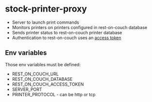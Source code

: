 # stock-printer-proxy

-   Server to launch print commands
-   Monitors printers on printers configured in rest-on-couch database
-   Sends printer status to rest-on-couch printer database
-   Authentication to rest-on-couch uses an [access token](https://github.com/cheminfo/rest-on-couch/blob/main/API.md#tokens)

## Env variables

Those env variables must be defined:

-   REST_ON_COUCH_URL
-   REST_ON_COUCH_DATABASE
-   REST_ON_COUCH_ACCESS_TOKEN
-   SERVER_PORT
-   PRINTER_PROTOCOL - can be http or tcp
